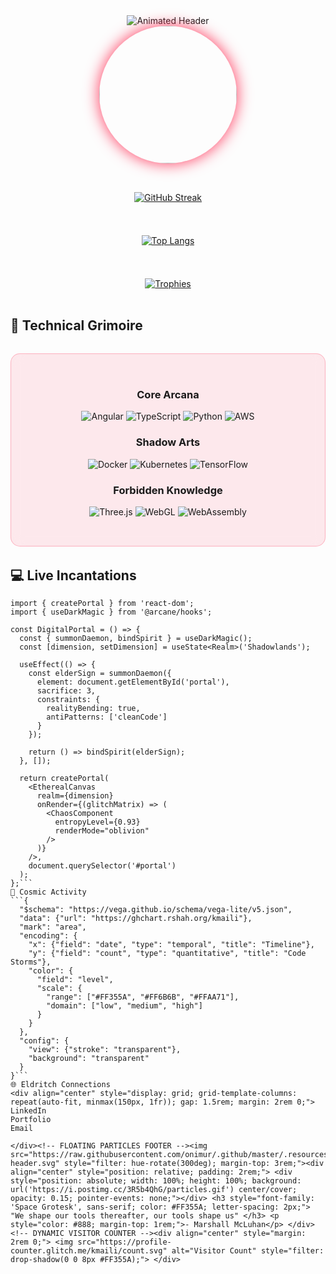 <!-- 3D ANIMATED HEADER -->
<div align="center">
  <img src="https://readme-typing-svg.demolab.com?font=Space+Grotesk&weight=700&size=35&duration=4000&pause=1000&color=FF355A&center=true&vCenter=true&width=600&lines=%F0%9F%94%A5+Frontend+Architect;%F0%9F%92%BB+Digital+Experience+Artisan;%F0%9F%94%A5+UI%2FUX+Alchemist" alt="Animated Header" />
</div>

<!-- FLOATING AVATAR -->
<div align="center">
  <img src="https://i.postimg.cc/8CwqYvH4/avatar.gif" width="220px" style="border-radius: 50%; box-shadow: 0 0 25px #FF355A;">
</div>

<!-- NEON STATS GRID -->
<div align="center" style="display: grid; grid-template-columns: repeat(auto-fit, minmax(300px, 1fr)); gap: 1.5rem; margin: 2rem 0;">

[![GitHub Streak](https://streak-stats.demolab.com?user=kmaili&theme=radical&border_radius=12&date_format=M%20j%5B%2C%20Y%5D)](https://git.io/streak-stats)

[![Top Langs](https://github-readme-stats.vercel.app/api/top-langs/?username=kmaili&layout=compact&theme=radical&bg_color=0D1117&title_color=FF355A&hide_border=true)](https://github.com/anuraghazra/github-readme-stats)

[![Trophies](https://github-profile-trophy.vercel.app/?username=kmaili&theme=radical&margin-w=15&no-frame=true&rank=SECRET,SSS,SS,S,AAA,AA,A,B)](https://github.com/ryo-ma/github-profile-trophy)

</div>

<!-- GLASS MORPHISM SKILLS SECTION -->
## 🔮 **Technical Grimoire**

<div align="center" style="background: rgba(255, 53, 90, 0.1); backdrop-filter: blur(10px); padding: 2rem; border-radius: 15px; margin: 2rem 0; border: 1px solid rgba(255,53,90,0.3);">

### **Core Arcana**
![Angular](https://img.shields.io/badge/-Angular-DD0031?style=for-the-badge&logo=angular&logoColor=white&labelColor=1A1A1A)
![TypeScript](https://img.shields.io/badge/-TypeScript-3178C6?style=for-the-badge&logo=typescript&logoColor=white&labelColor=1A1A1A)
![Python](https://img.shields.io/badge/-Python-3776AB?style=for-the-badge&logo=python&logoColor=white&labelColor=1A1A1A)
![AWS](https://img.shields.io/badge/-AWS-232F3E?style=for-the-badge&logo=amazon-aws&logoColor=white)

### **Shadow Arts**
![Docker](https://img.shields.io/badge/-Docker-2496ED?style=for-the-badge&logo=docker&logoColor=white&labelColor=1A1A1A)
![Kubernetes](https://img.shields.io/badge/-Kubernetes-326CE5?style=for-the-badge&logo=kubernetes&logoColor=white&labelColor=1A1A1A)
![TensorFlow](https://img.shields.io/badge/-TensorFlow-FF6F00?style=for-the-badge&logo=tensorflow&logoColor=white&labelColor=1A1A1A)

### **Forbidden Knowledge**
![Three.js](https://img.shields.io/badge/-Three.js-000000?style=for-the-badge&logo=three.js&logoColor=white)
![WebGL](https://img.shields.io/badge/-WebGL-990000?style=for-the-badge&logo=webgl&logoColor=white)
![WebAssembly](https://img.shields.io/badge/-WebAssembly-654FF0?style=for-the-badge&logo=webassembly&logoColor=white)

</div>

<!-- INTERACTIVE CODE PREVIEW -->
## 💻 **Live Incantations**

```tsx
import { createPortal } from 'react-dom';
import { useDarkMagic } from '@arcane/hooks';

const DigitalPortal = () => {
  const { summonDaemon, bindSpirit } = useDarkMagic();
  const [dimension, setDimension] = useState<Realm>('Shadowlands');

  useEffect(() => {
    const elderSign = summonDaemon({
      element: document.getElementById('portal'),
      sacrifice: 3,
      constraints: {
        realityBending: true,
        antiPatterns: ['cleanCode']
      }
    });

    return () => bindSpirit(elderSign);
  }, []);

  return createPortal(
    <EtherealCanvas 
      realm={dimension}
      onRender={(glitchMatrix) => (
        <ChaosComponent 
          entropyLevel={0.93}
          renderMode="oblivion"
        />
      )}
    />,
    document.querySelector('#portal')
  );
};```
🌌 Cosmic Activity
```{
  "$schema": "https://vega.github.io/schema/vega-lite/v5.json",
  "data": {"url": "https://ghchart.rshah.org/kmaili"},
  "mark": "area",
  "encoding": {
    "x": {"field": "date", "type": "temporal", "title": "Timeline"},
    "y": {"field": "count", "type": "quantitative", "title": "Code Storms"},
    "color": {
      "field": "level", 
      "scale": {
        "range": ["#FF355A", "#FF6B6B", "#FFAA71"],
        "domain": ["low", "medium", "high"]
      }
    }
  },
  "config": {
    "view": {"stroke": "transparent"},
    "background": "transparent"
  }
}```
🌐 Eldritch Connections
<div align="center" style="display: grid; grid-template-columns: repeat(auto-fit, minmax(150px, 1fr)); gap: 1.5rem; margin: 2rem 0;">
LinkedIn
Portfolio
Email

</div><!-- FLOATING PARTICLES FOOTER --><img src="https://raw.githubusercontent.com/onimur/.github/master/.resources/git-header.svg" style="filter: hue-rotate(300deg); margin-top: 3rem;"><div align="center" style="position: relative; padding: 2rem;"> <div style="position: absolute; width: 100%; height: 100%; background: url('https://i.postimg.cc/3R5b4QhG/particles.gif') center/cover; opacity: 0.15; pointer-events: none;"></div> <h3 style="font-family: 'Space Grotesk', sans-serif; color: #FF355A; letter-spacing: 2px;"> "We shape our tools thereafter, our tools shape us" </h3> <p style="color: #888; margin-top: 1rem;">- Marshall McLuhan</p> </div><!-- DYNAMIC VISITOR COUNTER --><div align="center" style="margin: 2rem 0;"> <img src="https://profile-counter.glitch.me/kmaili/count.svg" alt="Visitor Count" style="filter: drop-shadow(0 0 8px #FF355A);"> </div>
